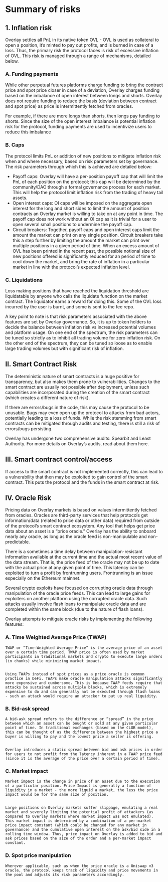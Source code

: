 # Summary of risks

## 1. Inflation risk

Overlay settles all PnL in its native token OVL - OVL is used as collateral to open a position, it’s minted to pay out profits, and is burned in case of a loss. Thus, the primary risk the protocol faces is risk of excessive inflation of OVL. This risk is managed through a range of mechanisms, detailed below.

### A. Funding payments

While other perpetual futures platforms charge funding to bring the contract price and spot price closer in case of a deviation, Overlay charges funding based on the imbalance of open interest between longs and shorts. Overlay does not require funding to reduce the basis (deviation between contract and spot price) as price is intermittently fetched from oracles.

For example, if there are more longs than shorts, then longs pay funding to shorts. Since the size of the open interest imbalance is potential inflation risk for the protocol, funding payments are used to incentivize users to reduce this imbalance

### B. Caps

The protocol limits PnL or addition of new positions to mitigate inflation risk when and where necessary, based on risk parameters set by governance. The risk parameters through which this is achieved are detailed below:

- Payoff caps: Overlay will have a per-position payoff cap that will limit the PnL of each position on the protocol; this cap will be determined by the community/DAO through a formal governance process for each market. This will help the protocol limit inflation risk from the trading of heavy tail assets.
- Open interest caps: OI caps will be imposed on the aggregate open interest for the long and short sides to limit the amount of position contracts an Overlay market is willing to take on at any point in time. The payoff cap does not work without an OI cap as it is trivial for a user to open several small positions to undermine the payoff cap.
- Circuit breakers: Together, payoff caps and open interest caps limit the amount the market can print on any single position. Circuit breakers take this a step further by limiting the amount the market can print over multiple positions in a given period of time. When an excess amount of OVL has been printed in the recent past, the possible notional size of new positions offered is significantly reduced for an period of time to cool down the market, and bring the rate of inflation in a particular market in line with the protocol’s expected inflation level.

### C. Liquidations

Loss making positions that have reached the liquidation threshold are liquidatable by anyone who calls the liquidate function on the market contract. The liquidator earns a reward for doing this. Some of the OVL loss incurred by the user is burnt, and some is sent to the fee repo.

A key point to note is that risk parameters associated with the above features are set by Overlay governance. So, it is up to token holders to decide the balance between inflation risk vs increased potential volumes and platform usage. On one end of the spectrum, the risk parameters can be tuned so strictly as to inhibit all trading volume for zero inflation risk. On the other end of the spectrum, they can be tuned so loose as to enable large trading volumes but with significant risk of inflation.

## II. Smart Contract Risk

The deterministic nature of smart contracts is a huge positive for transparency, but also makes them prone to vulnerabilities. Changes to the smart contract are usually not possible after deployment, unless such capabilities are incorporated during the creation of the smart contract (which creates a different nature of risk).

If there are errors/bugs in the code, this may cause the protocol to be unusable. Bugs may even open up the protocol to attacks from bad actors, potentially leading to a loss of funds. While the risk stemming from smart contracts can be mitigated through audits and testing, there is still a risk of errors/bugs persisting.

Overlay has undergone two comprehensive audits: Spearbit and Least Authority. For more details on Overlay’s audits, read about them here.

## III. Smart contract control/access

If access to the smart contract is not implemented correctly, this can lead to a vulnerability that then may be exploited to gain control of the smart contract. This puts the protocol and the funds in the smart contract at risk.

## IV. Oracle Risk

Pricing data on Overlay markets is based on values intermittently fetched from oracles. Oracles are third-party services that help protocols get information/data (related to price data or other data) required from outside of the protocol’s smart contract ecosystem. Any tool that helps get price data about an asset is a “price oracle.” Overlay has the ability to onboard nearly any oracle, as long as the oracle feed is non-manipulable and non-predictable.

There is a sometimes a time delay between manipulation-resistant information available at the current time and the actual most recent value of the data stream. That is, the price feed of the oracle may not be up to date with the actual price at any given point of time. This latency can be exploited to turn a profit by frontrunning users. Frontrunning is an issue especially on the Ethereum mainnet.

Several crypto exploits have focused on corrupting oracle data through manipulation of the oracle price feeds. This can lead to large gains for exploiters on another platform using the corrupted oracle data. Such attacks usually involve flash loans to manipulate oracle data and are completed within the same block (due to the nature of flash loans).

Overlay attempts to mitigate oracle risks by implementing the following features:

### A. Time Weighted Average Price (TWAP)

    TWAP or “Time-Weighted Average Price” is the average price of an asset over a certain time period. TWAP price is often used by market participants in traditional markets and crypto to execute large orders (in chunks) while minimizing market impact.


    Using TWAPs instead of spot prices as a price oracle is common practice in DeFi. TWAPs make oracle manipulation attacks significantly more expensive and cumbersome. This is because TWAP feeds require that attacks be sustained across multiple blocks, which is extremely expensive to do and can generally not be executed through flash loans - such an attack would require an attacker to put up real liquidity.

### B. Bid-ask spread

    A bid-ask spread refers to the difference or “spread” in the price between which an asset can be bought or sold at any given particular point of time. In traditional exchanges (based on the CLOB model), this can be thought of as the difference between the highest price a buyer is willing to pay and the lowest price a seller is offering.


    Overlay introduces a static spread between bid and ask prices in order for users to not profit from the latency inherent in a TWAP price feed (since it is the average of the price over a certain period of time).

### C. Market impact

    Market impact is the change in price of an asset due to the execution of a particular position. Price Impact is generally a function of liquidity in a market - the more liquid a market, the less the price impact would be for the same size of position.


    Large positions on Overlay markets suffer slippage, emulating a real market and severely limiting the potential profit of attackers (as compared to Overlay markets where market impact was not emulated). This market impact is determined by a combination of a per-market price impact constant (which could be changed for any market in governance) and the cumulative open interest on the ask/bid side in a rolling time window. Thus, price impact on Overlay is added to bid and ask prices based on the size of the order and a per-market impact constant.

### D. Spot price manipulation

    Wherever applicable, such as when the price oracle is a Uniswap v3 oracle, the protocol keeps track of liquidity and price movements in the pool and adjusts its risk parameters accordingly.
